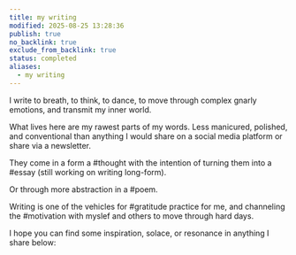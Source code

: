 ```yaml
---
title: my writing
modified: 2025-08-25 13:28:36
publish: true
no_backlink: true
exclude_from_backlink: true
status: completed
aliases:
  - my writing
---
```


I write to breath, to think, to dance, to move through complex gnarly emotions, and transmit my inner world.

What lives here are my rawest parts of my words. Less manicured, polished, and conventional than anything I would share on a social media platform or share via a newsletter. 

They come in a form a #thought with the intention of turning them into a #essay (still working on writing long-form).

Or through more abstraction in a #poem.

Writing is one of the vehicles for #gratitude practice for me, and channeling the #motivation with myslef and others to move through hard days. 

I hope you can find some inspiration, solace, or resonance in anything I share below:
